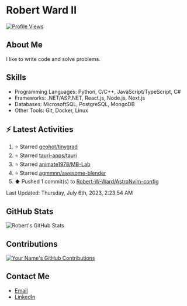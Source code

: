 
# Robert Ward II

[![Profile Views](https://komarev.com/ghpvc/?username=Robert-W-Ward)](https://github.com/Robert-W-Ward)

## About Me
I like to write code and solve problems.

## Skills
- Programming Languages: Python, C/C++, JavaScript/TypeScript, C#
- Frameworks: .NET/ASP.NET, React.js, Node.js, Next.js
- Databases: MicrosoftSQL, PostgreSQL, MongoDB
- Other Tools: Git, Docker, Linux

## :zap: Latest Activities
<!--RECENT_ACTIVITY:start-->
1. ⭐ Starred [geohot/tinygrad](https://github.com/geohot/tinygrad)
2. ⭐ Starred [tauri-apps/tauri](https://github.com/tauri-apps/tauri)
3. ⭐ Starred [animate1978/MB-Lab](https://github.com/animate1978/MB-Lab)
4. ⭐ Starred [agmmnn/awesome-blender](https://github.com/agmmnn/awesome-blender)
5. ⬆️ Pushed 1 commit(s) to [Robert-W-Ward/AstroNvim-config](https://github.com/Robert-W-Ward/AstroNvim-config)
<!--RECENT_ACTIVITY:end-->

<!--RECENT_ACTIVITY:last_update-->
Last Updated: Thursday, July 6th, 2023, 2:23:54 AM
<!--RECENT_ACTIVITY:last_update_end-->

<!--END_SECTIN:activity-->
## GitHub Stats
![Robert's GitHub Stats](https://github-readme-stats.vercel.app/api?username=Robert-W-Ward&show_icons=true&theme=radical)

## Contributions
[![Your Name's GitHub Contributions](https://github-readme-streak-stats.herokuapp.com/?user=Robert-W-Ward&theme=radical)](https://github.com/your-username)

## Contact Me
- [Email](mailto:robertwesleyward2019@gmail.com)
- [LinkedIn](https://linkedin.com/in/https://www.linkedin.com/in/robert-ward-ii/)
